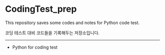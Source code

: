 # CodingTest_prep

This repository saves some codes and notes for Python code test.

코딩 테스트 대비 코드들을 기록해두는 저장소입니다. 
***

- Python for coding test
